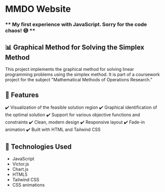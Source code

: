 # MMDO Website

### ** My first experience with JavaScript. Sorry for the code chaos! 😅 **

## 📊 Graphical Method for Solving the Simplex Method
This project implements the graphical method for solving linear programming problems using the simplex method. It is part of a coursework project for the subject "Mathematical Methods of Operations Research."

## 🔹 Features
✔️ Visualization of the feasible solution region
✔️ Graphical identification of the optimal solution
✔️ Support for various objective functions and constraints
✔️ Clean, modern design
✔️ Responsive layout
✔️ Fade-in animation
✔️ Built with HTML and Tailwind CSS

## 📌 Technologies Used
- JavaScript
- Victor.js
- Chart.js
- HTML5
- Tailwind CSS
- CSS animations
